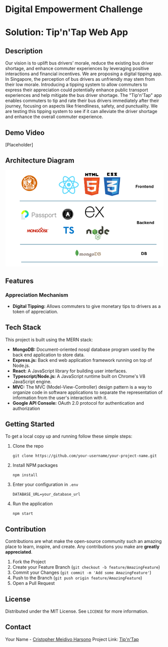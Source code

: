 # Digital Empowerment Challenge
# Solution: Tip'n'Tap Web App

## Description 
Our vision is to uplift bus drivers’ morale, reduce the existing bus driver shortage, and enhance commuter experiences by leveraging positive interactions and financial incentives. We are proposing a digital tipping app. 
In Singapore, the perception of bus drivers as unfriendly may stem from their low morale. Introducing a tipping system to allow commuters to express their appreciation could potentially enhance public transport experiences and help mitigate the bus driver shortage.
The "Tip'n'Tap" app enables commuters to tip and rate their bus drivers immediately after their journey, focusing on aspects like friendliness, safety, and punctuality. We are testing this tipping system to see if it can alleviate the driver shortage and enhance the overall commuter experience.

## Demo Video
[Placeholder]

## Architecture Diagram 
![Architecture Diagram](images/architecture_diagram.png)

## Features

### Appreciation Mechanism
- **Digital Tipping:** Allows commuters to give monetary tips to drivers as a token of appreciation.

## Tech Stack
This project is built using the MERN stack:
- **MongoDB:** Document-oriented nosql database program used by the back end application to store data.
- **Express.js:** Back end web application framework running on top of Node.js.
- **React:** A JavaScript library for building user interfaces.
- **Typescript/Node.js:** A JavaScript runtime built on Chrome's V8 JavaScript engine.
- **MVC:** The MVC (Model-View-Controller) design pattern is a way to organize code in software applications to separate the representation of information from the user's interaction with it.
- **Google API Console:** OAuth 2.0 protocol for authentication and authorization

## Getting Started
To get a local copy up and running follow these simple steps:

1. Clone the repo
   ```
   git clone https://github.com/your-username/your-project-name.git
   ```
2. Install NPM packages
   ```
   npm install
   ```
3. Enter your configuration in `.env`
   ```
   DATABASE_URL=your_database_url
   ```
4. Run the application
   ```
   npm start
   ```

## Contribution
Contributions are what make the open-source community such an amazing place to learn, inspire, and create. Any contributions you make are **greatly appreciated**.

1. Fork the Project
2. Create your Feature Branch (`git checkout -b feature/AmazingFeature`)
3. Commit your Changes (`git commit -m 'Add some AmazingFeature'`)
4. Push to the Branch (`git push origin feature/AmazingFeature`)
5. Open a Pull Request

## License
Distributed under the MIT License. See `LICENSE` for more information.

## Contact
Your Name - [Cristopher Meidivo Harsono](mailto:Cristoph001@mymail.sim.edu.sg)
Project Link: [Tip'n'Tap](https://github.com/trxs-7/angel-hack-singapore)
